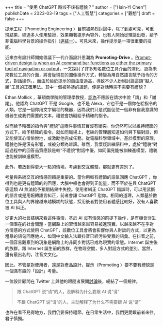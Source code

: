 +++
title = "使用 ChatGPT 時該不該有禮貌？"
author = ["Hsin-Yi Chen"]
publishDate = 2023-03-19
tags = ["人工智慧"]
categories = ["觀想"]
draft = false
+++

提示工程（Promoting Engineering ）目前被熱烈討論中，除了到處可見，可重現結果，經過多人使用驗證，效果顯著提示內容外，也有人開始從理論出發，給予非電腦科學背景的操作指引（[連結一](https://learnprompting.org/zh-Hans/docs/intro)）。可見未來，操作提示是一項很重要的技能。

近來亦有設計師開始倡議下一代介面設計思潮為 **Promoting-Drive** 。[Prompt-driven design is when an AI command bar functions as either the primary tool of navigation or output](https://www.felicis.com/news/prompt-driven-design)，一文探討了許多知名數位工具介面的演化，認為未來數位工具的介面，將會從現在的圖像操作方式，轉變為用自然語言賦予指令的方式，對話操作。，而由於給於提示的自由度過高，導致不少人紛紛討論這類“擬人類”工具的正確用法。其中一個被熱議的議題，便是對話時需不需要有禮貌？

Ethan Mollick ，華頓商學院的管理學教授，[認為](https://oneusefulthing.substack.com/p/how-to-use-chatgpt-to-boost-your)不應該在請求中說「請」和「謝謝」。他認為 ChatGPT 不是 Google，也不是 Alexa，它也不是一個你在給指令的人類。它是一個你用文字編程的機器，因為我們只是試圖促使一個非有自我意識的機器生成我們需要的文本，禮貌會妨礙給予精確的指令。

然而給予精確的指令與"禮貌"這兩件事情其實沒有衝突。你仍然可以以維持禮節的方式下，給予精確的指令，就如同職場上，老練的管理層知道如何與下屬對話，但又能使其心情愉悅地，或激勵他完成任務。從電腦科學領域中，基於模型的原理，禮貌也許是沒有影響，或被分類為雜訊。雖然，我懷疑訓練語料中，處於“禮貌“對話過程中的回答品質應該是較“不禮貌“對話中優，如同偏見能被訓練進模型，禮貌也能被訓練進模型。

此外，若放到得更大一點的情境，考慮到交互體驗，那就更有差別了。

考量與系統交互的情感回饋是重要的。當你用較有禮節的語氣回應 ChatGPT ，你得到也是更有禮節的的回應，大腦中樞也會得到正能量，而不至於在與 ChatGPT 等這類 AI 無法給予預期結果中失控。使用者糾正 ChatGPT 錯誤時，可以用武斷的語言或是用婉轉語言糾正，前者會讓 ChatGPT 懟你。相同的道理，人類基於數位工具與人的界線越來越模糊的狀態，採用後者對使用者體感比較好，沒有人喜歡被 AI 糾正。

從更大的社會結構來看這件事情，基於 AI 沒有情感的前提下操作，是有機會衍生一個潛在的社會問題 - 當網路上的習慣越來越容易被進現實。以越來越不在乎對方情感的方式使用 ChatGPT，該數位工具會將會影響你與人對談的方式，以更為粗暴的語句回應他人，如同中文輸入法跟抖音已經污染受眾的語彙。在抖音之前，一個容易觀察到的現象是網路上的非同步對話已成為現實的常態。Internet 誕生後的族群，跟 Internet 誕生前的族群，在物理空間，多人對話方式的差別。當然，還有最出名的，注音文文化。

因此，不管是對使用者，還是對產品設計，提示（Promoting ）要不要有禮貌是一個滿有趣的「設計」考量。

一位設計顧問在 Twitter 上與他的跟隨者展開[討論](https://twitter.com/nishuang/status/1630240965662502912)​後，總結了一個規律。

> 跟 ChatGPT 说“请”的人，没解释为什么要跟 AI 说“请”
>
> 不跟 ChatGPT 说“请”的人，主动解释了为什么不需要跟 AI 说“请”

也許在看不見得地方，我們仍要保持禮節。在日常生活中，我們更愛跟前者來往。君子慎獨。
